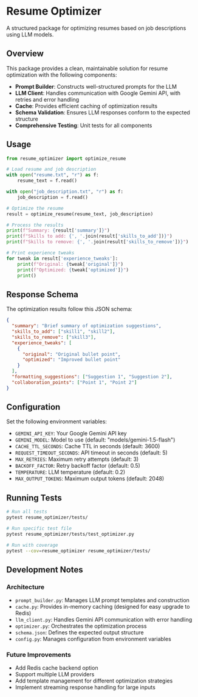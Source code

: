 # Resume Optimizer

A structured package for optimizing resumes based on job descriptions using LLM models.

## Overview

This package provides a clean, maintainable solution for resume optimization with the following components:

- **Prompt Builder**: Constructs well-structured prompts for the LLM
- **LLM Client**: Handles communication with Google Gemini API, with retries and error handling
- **Cache**: Provides efficient caching of optimization results
- **Schema Validation**: Ensures LLM responses conform to the expected structure
- **Comprehensive Testing**: Unit tests for all components

## Usage

```python
from resume_optimizer import optimize_resume

# Load resume and job description
with open("resume.txt", "r") as f:
    resume_text = f.read()

with open("job_description.txt", "r") as f:
    job_description = f.read()

# Optimize the resume
result = optimize_resume(resume_text, job_description)

# Process the results
print(f"Summary: {result['summary']}")
print(f"Skills to add: {', '.join(result['skills_to_add'])}")
print(f"Skills to remove: {', '.join(result['skills_to_remove'])}")

# Print experience tweaks
for tweak in result['experience_tweaks']:
    print(f"Original: {tweak['original']}")
    print(f"Optimized: {tweak['optimized']}")
    print()
```

## Response Schema

The optimization results follow this JSON schema:

```json
{
  "summary": "Brief summary of optimization suggestions",
  "skills_to_add": ["skill1", "skill2"],
  "skills_to_remove": ["skill3"],
  "experience_tweaks": [
    {
      "original": "Original bullet point",
      "optimized": "Improved bullet point"
    }
  ],
  "formatting_suggestions": ["Suggestion 1", "Suggestion 2"],
  "collaboration_points": ["Point 1", "Point 2"]
}
```

## Configuration

Set the following environment variables:

- `GEMINI_API_KEY`: Your Google Gemini API key
- `GEMINI_MODEL`: Model to use (default: "models/gemini-1.5-flash")
- `CACHE_TTL_SECONDS`: Cache TTL in seconds (default: 3600)
- `REQUEST_TIMEOUT_SECONDS`: API timeout in seconds (default: 5)
- `MAX_RETRIES`: Maximum retry attempts (default: 3)
- `BACKOFF_FACTOR`: Retry backoff factor (default: 0.5)
- `TEMPERATURE`: LLM temperature (default: 0.2)
- `MAX_OUTPUT_TOKENS`: Maximum output tokens (default: 2048)

## Running Tests

```bash
# Run all tests
pytest resume_optimizer/tests/

# Run specific test file
pytest resume_optimizer/tests/test_optimizer.py

# Run with coverage
pytest --cov=resume_optimizer resume_optimizer/tests/
```

## Development Notes

### Architecture

- `prompt_builder.py`: Manages LLM prompt templates and construction
- `cache.py`: Provides in-memory caching (designed for easy upgrade to Redis)
- `llm_client.py`: Handles Gemini API communication with error handling
- `optimizer.py`: Orchestrates the optimization process
- `schema.json`: Defines the expected output structure
- `config.py`: Manages configuration from environment variables

### Future Improvements

- Add Redis cache backend option
- Support multiple LLM providers
- Add template management for different optimization strategies
- Implement streaming response handling for large inputs
